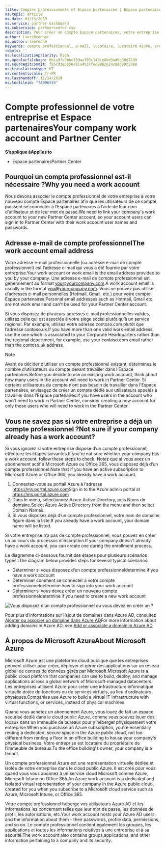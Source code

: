 ```yaml
---
title: Comptes professionnels et Espace partenaires | Espace partenaires
ms.topic: article
ms.date: 03/15/2019
ms.service: partner-dashboard
ms.subservice: partnercenter-csp
description: Pour créer un compte Espace partenaires, votre entreprise doit disposer d’un compte professionnel. Si vous avez un abonnement actif à Microsoft Azure ou Office 365, vous disposez déjà d’un compte professionnel.
author: LauraBrenner
ms.author: labrenne
Keywords: compte professionnel, e-mail, locataire, locataire Azure, créer un compte, nom de domaine
robots: ''
ms.localizationpriority: high
ms.openlocfilehash: 0bca97c9bbe153aa705c149ce8bd3ad5e38d72d9
ms.sourcegitcommit: f95cd3e5650451a45c7fe6906202420dd80c5a88
ms.translationtype: HT
ms.contentlocale: fr-FR
ms.lasthandoff: 11/14/2019
ms.locfileid: "74096550"
---
```

# <a name="your-company-work-account-and-partner-center"></a><span data-ttu-id="6b72b-105">Compte professionnel de votre entreprise et Espace partenaires</span><span class="sxs-lookup"><span data-stu-id="6b72b-105">Your company work account and Partner Center</span></span>  

<span data-ttu-id="6b72b-106">**S’applique à**</span><span class="sxs-lookup"><span data-stu-id="6b72b-106">**Applies to**</span></span>

-  <span data-ttu-id="6b72b-107">Espace partenaires</span><span class="sxs-lookup"><span data-stu-id="6b72b-107">Partner Center</span></span>

## <a name="why-you-need-a-work-account"></a><span data-ttu-id="6b72b-108">Pourquoi un compte professionnel est-il nécessaire ?</span><span class="sxs-lookup"><span data-stu-id="6b72b-108">Why you need a work account</span></span>

<span data-ttu-id="6b72b-109">Nous devons associer le compte professionnel de votre entreprise à votre nouveau compte Espace partenaires afin que les utilisateurs de ce compte puissent se connecter à l’Espace partenaires à l’aide de leur nom d’utilisateur et de leur mot de passe.</span><span class="sxs-lookup"><span data-stu-id="6b72b-109">We need to link your company's work account to your new Partner Center account, so your account users can sign in to Partner Center with their work account user names and passwords.</span></span>

## <a name="the-work-account-email-address"></a><span data-ttu-id="6b72b-110">Adresse e-mail de compte professionnel</span><span class="sxs-lookup"><span data-stu-id="6b72b-110">The work account email address</span></span>

<span data-ttu-id="6b72b-111">Votre adresse e-mail professionnelle (ou adresse e-mail de compte professionnel) est l’adresse e-mail qui vous a été fournie par votre entreprise.</span><span class="sxs-lookup"><span data-stu-id="6b72b-111">Your work account or work email is the email address provided to you by your company.</span></span> <span data-ttu-id="6b72b-112">Une adresse e-mail de compte professionnel est généralement au format you@yourcompany.com.</span><span class="sxs-lookup"><span data-stu-id="6b72b-112">A work account email is usually in the format you@yourcompany.com.</span></span> <span data-ttu-id="6b72b-113">Vous ne pouvez pas utiliser d’adresses e-mail personnelles (Hotmail, Gmail, etc.) pour votre compte Espace partenaires.</span><span class="sxs-lookup"><span data-stu-id="6b72b-113">Personal email addresses such as Hotmail, Gmail etc. are not work email and can't be used for your Partner Center account.</span></span> 

<span data-ttu-id="6b72b-114">Si vous disposez de plusieurs adresses e-mail professionnelles valides, utilisez celle qui est associée à votre siège social plutôt qu’à un service régional. Par exemple, utilisez votre adresse contoso.com plutôt que l’adresse contoso.uk.</span><span class="sxs-lookup"><span data-stu-id="6b72b-114">If you have more than one valid work email address, use the one which is associated to your Corporate Headquarters rather than the regional department, for example, use your contoso.com email rather than the contoso.uk address.</span></span>

> [!NOTE]  
>  <span data-ttu-id="6b72b-115">Avant de décider d’utiliser un compte professionnel existant, déterminez le nombre d’utilisateurs du compte devant travailler dans l’Espace partenaires.</span><span class="sxs-lookup"><span data-stu-id="6b72b-115">Before you decide to use an existing work account, think about how many users in the account will need to work in Partner Center.</span></span> <span data-ttu-id="6b72b-116">Si certains utilisateurs du compte n’ont pas besoin de travailler dans l’Espace partenaires, envisagez de créer un compte dédié aux utilisateurs appelés à travailler dans l’Espace partenaires.</span><span class="sxs-lookup"><span data-stu-id="6b72b-116">If you have users in the account who won't need to work in Partner Center, consider creating a new account for only those users who will need to work in the Partner Center.</span></span>


## <a name="not-sure-if-your-company-already-has-a-work-account"></a><span data-ttu-id="6b72b-117">Vous ne savez pas si votre entreprise a déjà un compte professionnel ?</span><span class="sxs-lookup"><span data-stu-id="6b72b-117">Not sure if your company already has a work account?</span></span>

<span data-ttu-id="6b72b-118">Si vous ignorez si votre entreprise dispose d’un compte professionnel, effectuez les étapes suivantes.</span><span class="sxs-lookup"><span data-stu-id="6b72b-118">If you're not sure whether your company has a work account, follow these steps to check.</span></span> <span data-ttu-id="6b72b-119">Notez que si vous avez un abonnement actif à Microsoft Azure ou Office 365, vous disposez déjà d’un compte professionnel.</span><span class="sxs-lookup"><span data-stu-id="6b72b-119">Note that if you have an active subscription to Microsoft Azure or Office 365, you already have a work account.</span></span>

1.  <span data-ttu-id="6b72b-120">Connectez-vous au portail Azure à l’adresse https://ms.portal.azure.com</span><span class="sxs-lookup"><span data-stu-id="6b72b-120">Sign in to the Azure admin portal at https://ms.portal.azure.com</span></span>
2.  <span data-ttu-id="6b72b-121">Dans le menu, sélectionnez Azure Active Directory, puis Noms de domaine.</span><span class="sxs-lookup"><span data-stu-id="6b72b-121">Select Azure Active Directory from the menu and then select Domain Names.</span></span>
3.  <span data-ttu-id="6b72b-122">Si vous disposez déjà d’un compte professionnel, votre nom de domaine figure dans la liste.</span><span class="sxs-lookup"><span data-stu-id="6b72b-122">If you already have a work account, your domain name will be listed.</span></span>

<span data-ttu-id="6b72b-123">Si votre entreprise n’a pas de compte professionnel, vous pouvez en créer un au cours du processus d’inscription.</span><span class="sxs-lookup"><span data-stu-id="6b72b-123">If your company doesn't already have a work account, you can create one during the enrollment process.</span></span>

<span data-ttu-id="6b72b-124">Le diagramme ci-dessous fournit des étapes pour plusieurs scénarios types :</span><span class="sxs-lookup"><span data-stu-id="6b72b-124">The diagram below provides steps for several typical scenarios:</span></span>

- <span data-ttu-id="6b72b-125">Déterminer si vous disposez d’un compte professionnel</span><span class="sxs-lookup"><span data-stu-id="6b72b-125">determine if you have a work account</span></span> 
- <span data-ttu-id="6b72b-126">Déterminer comment se connecter à votre compte professionnel</span><span class="sxs-lookup"><span data-stu-id="6b72b-126">determine how to sign into your work account</span></span> 
- <span data-ttu-id="6b72b-127">Déterminer si vous devez créer un nouveau compte professionnel</span><span class="sxs-lookup"><span data-stu-id="6b72b-127">determine if you need to create a new work account</span></span>


![Vous disposez d’un compte professionnel ou vous devez en créer un ?](images/onboardingAADFlow.png)

<span data-ttu-id="6b72b-129">Pour plus d’informations sur l’ajout de domaines dans Azure AD, consultez [Ajouter ou associer un domaine dans Azure AD](https://docs.microsoft.com/azure/active-directory/active-directory-add-domain)</span><span class="sxs-lookup"><span data-stu-id="6b72b-129">For more information about adding domains in Azure AD, see [Add or associate a domain in Azure AD](https://docs.microsoft.com/azure/active-directory/active-directory-add-domain)</span></span>

## <a name="about-microsoft-azure"></a><span data-ttu-id="6b72b-130">À propos de Microsoft Azure</span><span class="sxs-lookup"><span data-stu-id="6b72b-130">About Microsoft Azure</span></span>

<span data-ttu-id="6b72b-131">Microsoft Azure est une plateforme cloud publique que les entreprises peuvent utiliser pour créer, déployer et gérer des applications sur un réseau global de centres de données gérés par Microsoft.</span><span class="sxs-lookup"><span data-stu-id="6b72b-131">Microsoft Azure is a public cloud platform that companies can use to build, deploy, and manage applications across a global network of Microsoft-managed datacenters.</span></span> <span data-ttu-id="6b72b-132">Les entreprises utilisent Azure pour créer une infrastructure informatique virtuelle dotée de fonctions ou de services virtuels, au lieu d’ordinateurs physiques.</span><span class="sxs-lookup"><span data-stu-id="6b72b-132">Companies use Azure to build a virtual IT infrastructure with virtual functions, or services, instead of physical machines.</span></span> 

<span data-ttu-id="6b72b-133">Quand vous achetez un abonnement Azure, vous louez de fait un espace sécurisé dédié dans le cloud public Azure, comme vous pouvez louer des locaux dans un immeuble de bureaux pour y héberger physiquement votre entreprise.</span><span class="sxs-lookup"><span data-stu-id="6b72b-133">When you purchase an Azure subscription, you're essentially renting a dedicated, secure space in the Azure public cloud, not too different from renting a floor in an office building to house your company's physical business.</span></span> <span data-ttu-id="6b72b-134">Votre entreprise est locataire du propriétaire de l’immeuble de bureaux.</span><span class="sxs-lookup"><span data-stu-id="6b72b-134">To the office building's owner, your company is a tenant.</span></span> 

<span data-ttu-id="6b72b-135">Un compte professionnel Azure est une représentation virtuelle dédiée et isolée de votre entreprise dans le cloud public Azure. Il est créé pour vous quand vous vous abonnez à un service cloud Microsoft comme Azure, Microsoft Intune ou Office 365.</span><span class="sxs-lookup"><span data-stu-id="6b72b-135">An Azure work account is a dedicated and isolated virtual representation of your company in the Azure public cloud, created for you when you subscribe to a Microsoft cloud service such as Azure, Microsoft Intune, or Office 365.</span></span> 

<span data-ttu-id="6b72b-136">Votre compte professionnel héberge vos utilisateurs Azure AD et les informations les concernant telles que leur mot de passe, les données de profil, les autorisations, etc.</span><span class="sxs-lookup"><span data-stu-id="6b72b-136">Your work account hosts your Azure AD users and the information about them - their passwords, profile data, permissions, and so on.</span></span> <span data-ttu-id="6b72b-137">Le compte professionnel contient également les groupes, les applications et toutes les informations relatives à une entreprise et à sa sécurité.</span><span class="sxs-lookup"><span data-stu-id="6b72b-137">The work account also contains groups,applications, and other information pertaining to a company and its security.</span></span> 
